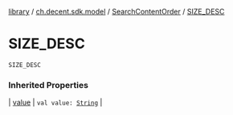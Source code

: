 [library](../../index.md) / [ch.decent.sdk.model](../index.md) / [SearchContentOrder](index.md) / [SIZE_DESC](./-s-i-z-e_-d-e-s-c.md)

# SIZE_DESC

`SIZE_DESC`

### Inherited Properties

| [value](value.md) | `val value: `[`String`](https://kotlinlang.org/api/latest/jvm/stdlib/kotlin/-string/index.html) |

